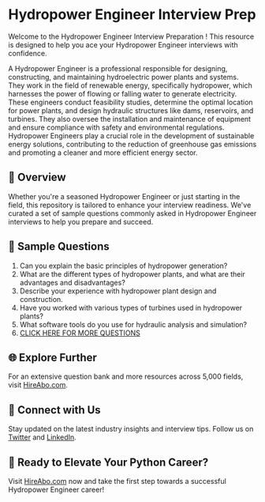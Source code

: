 # Hydropower Engineer Interview Prep

Welcome to the Hydropower Engineer Interview Preparation ! This resource is designed to help you ace your Hydropower Engineer interviews with confidence.

A Hydropower Engineer is a professional responsible for designing, constructing, and maintaining hydroelectric power plants and systems. They work in the field of renewable energy, specifically hydropower, which harnesses the power of flowing or falling water to generate electricity. These engineers conduct feasibility studies, determine the optimal location for power plants, and design hydraulic structures like dams, reservoirs, and turbines. They also oversee the installation and maintenance of equipment and ensure compliance with safety and environmental regulations. Hydropower Engineers play a crucial role in the development of sustainable energy solutions, contributing to the reduction of greenhouse gas emissions and promoting a cleaner and more efficient energy sector.

## 🚀 Overview

Whether you're a seasoned Hydropower Engineer or just starting in the field, this repository is tailored to enhance your interview readiness. We've curated a set of sample questions commonly asked in Hydropower Engineer interviews to help you prepare and succeed.

## 📝 Sample Questions

1. Can you explain the basic principles of hydropower generation?
2. What are the different types of hydropower plants, and what are their advantages and disadvantages?
3. Describe your experience with hydropower plant design and construction.
4. Have you worked with various types of turbines used in hydropower plants?
5. What software tools do you use for hydraulic analysis and simulation?
6. [CLICK HERE FOR MORE QUESTIONS](https://hireabo.com/job/20_0_4/Hydropower%20Engineer)

## 🌐 Explore Further

For an extensive question bank and more resources across 5,000 fields, visit [HireAbo.com](https://www.hireabo.com).

## 📱 Connect with Us

Stay updated on the latest industry insights and interview tips. Follow us on [Twitter](https://twitter.com/hireabo) and [LinkedIn](https://www.linkedin.com/in/hire-abo-3609972a8/).

## 🚀 Ready to Elevate Your Python Career?

Visit [HireAbo.com](https://www.hireabo.com) now and take the first step towards a successful Hydropower Engineer career!